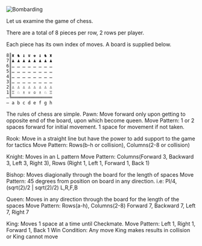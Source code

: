 ![Bombarding](https://s-media-cache-ak0.pinimg.com/564x/8b/61/47/8b61474efbd64bb6745a09f4a4b44106.jpg)

Let us examine the game of chess.

There are a total of 8 pieces per row, 2 rows per player.

Each piece has its own index of moves. A board is supplied below.

```
8║♜ ♞ ♝ ♛ ♚ ♝ ♞ ♜
7║♟ ♟ ♟ ♟ ♟ ♟ ♟ ♟
6║… … … … … … … …
5║… … … … … … … …
4║… … … … … … … …
3║… … … … … … … …
2║♙ ♙ ♙ ♙ ♙ ♙ ♙ ♙
1║♖ ♘ ♗ ♕ ♔ ♗ ♘ ♖
—╚═══════════════
— a b c d e f g h
```

The rules of chess are simple.
Pawn: Move forward only upon getting to opposite end of the board, upon which become queen.
Move Pattern: 1 or 2 spaces forward for initial movement. 1 space for movement if not taken.

Rook: Move in a straight line but have the power to add support to the game for tactics
Move Pattern: Rows(b-h or collision), Columns(2-8 or collision)

Knight: Moves in an L pattern
Move Pattern: Columns(Forward 3, Backward 3, Left 3, Right 3), Rows (Right 1, Left 1, Forward 1, Back 1)

Bishop: Moves diagionally through the board for the length of spaces
Move Pattern: 45 degrees from position on board in any direction.
i.e: PI/4, (sqrt(2)/2 | sqrt(2)/2) L,R,F,B

Queen: Moves in any direction through the board for the length of the spaces
Move Pattern: Rows(a-h), Columns(2-8) Forward 7, Backward 7, Left 7, Right 7

King: Moves 1 space at a time until Checkmate.
Move Pattern: Left 1, Right 1, Forward 1, Back 1
Win Condition: Any move King makes results in collision or King cannot move

